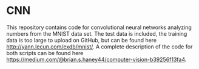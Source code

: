 # CNN
This repository contains code for convolutional neural networks analyzing numbers from the MNIST data set. The test data is included, the training data is too large to upload on GitHub, but can be found here http://yann.lecun.com/exdb/mnist/. A complete description of the code for both scripts can be found here https://medium.com/@brian.s.haney44/computer-vision-b39256f13fa4.
